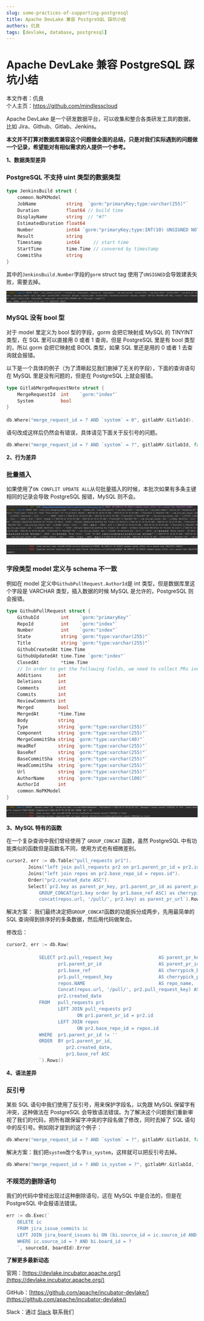 ```yaml
---
slug: some-practices-of-supporting-postgresql
title: Apache DevLake 兼容 PostgreSQL 踩坑小结
authors: 仉良
tags: [devlake, database, postgresql]
---
```


# Apache DevLake 兼容 PostgreSQL 踩坑小结


本文作者：仉良  
个人主页：https://github.com/mindlesscloud

Apache DevLake 是一个研发数据平台，可以收集和整合各类研发工具的数据，比如 Jira、Github、Gitlab、Jenkins。

**本文并不打算对数据库兼容这个问题做全面的总结，只是对我们实际遇到的问题做一个记录，希望能对有相似需求的人提供一个参考。**

**1、数据类型差异**

### PostgreSQL 不支持 uint 类型的数据类型
```go
type JenkinsBuild struct {
	common.NoPKModel
	JobName           string  `gorm:"primaryKey;type:varchar(255)"`
	Duration          float64 // build time
	DisplayName       string  // "#7"
	EstimatedDuration float64
	Number            int64 `gorm:"primaryKey;type:INT(10) UNSIGNED NOT NULL"`
	Result            string
	Timestamp         int64     // start time
	StartTime         time.Time // convered by timestamp
	CommitSha         string
}

```
其中的`JenkinsBuild.Number`字段的`gorm` struct tag 使用了`UNSIGNED`会导致建表失败，需要去掉。

![](df2f9837-121e-4a64-976c-c5039d452bfd.png)


### MySQL 没有 bool 型
对于 model 里定义为 bool 型的字段，gorm 会把它映射成 MySQL 的 TINYINT 类型，在 SQL 里可以直接用 0 或者 1 查询，但是 PostgreSQL 里是有 bool 类型的，所以 gorm 会把它映射成 BOOL 类型，如果 SQL 里还是用的 0 或者 1 去查询就会报错。

以下是一个具体的例子（为了清晰起见我们删掉了无关的字段），下面的查询语句在 MySQL 里是没有问题的，但是在  PostgreSQL 上就会报错。
```go
type GitlabMergeRequestNote struct {
	MergeRequestId  int    `gorm:"index"`
	System          bool 
}
	
db.Where("merge_request_id = ? AND `system` = 0", gitlabMr.GitlabId).
```
语句改成这样后仍然会有错误，具体请见下面关于反引号的问题。
```go
db.Where("merge_request_id = ? AND `system` = ?", gitlabMr.GitlabId, false)  
```

**2、行为差异**

### 批量插入
如果使用了`ON CONFLIT UPDATE ALL`从句批量插入的时候，本批次如果有多条主键相同的记录会导致 PostgreSQL 报错，MySQL 则不会。

![](efea0188-80e4-4519-a010-977a7fd5432e.png)

![](7b2a6f29-ea2a-4a84-97c8-7eba5a5131a8.png)


### 字段类型 model 定义与 schema 不一致
例如在 model 定义中`GithubPullRequest.AuthorId`是 int 类型，但是数据库里这个字段是 VARCHAR 类型，插入数据的时候 MySQL 是允许的，PostgreSQL 则会报错。
```go
type GithubPullRequest struct {
	GithubId        int    `gorm:"primaryKey"`
	RepoId          int    `gorm:"index"`
	Number          int    `gorm:"index"` 
	State           string `gorm:"type:varchar(255)"`
	Title           string `gorm:"type:varchar(255)"`
	GithubCreatedAt time.Time
	GithubUpdatedAt time.Time `gorm:"index"`
	ClosedAt        *time.Time
	// In order to get the following fields, we need to collect PRs individually from GitHub
	Additions      int
	Deletions      int
	Comments       int
	Commits        int
	ReviewComments int
	Merged         bool
	MergedAt       *time.Time
	Body           string
	Type           string `gorm:"type:varchar(255)"`
	Component      string `gorm:"type:varchar(255)"`
	MergeCommitSha string `gorm:"type:varchar(40)"`
	HeadRef        string `gorm:"type:varchar(255)"`
	BaseRef        string `gorm:"type:varchar(255)"`
	BaseCommitSha  string `gorm:"type:varchar(255)"`
	HeadCommitSha  string `gorm:"type:varchar(255)"`
	Url            string `gorm:"type:varchar(255)"`
	AuthorName     string `gorm:"type:varchar(100)"`
	AuthorId       int
	common.NoPKModel
}

```

![](8afb097c-a0b3-4bdc-80f3-7241c3fa566f.png)


**3、MySQL 特有的函数**

在一个复杂查询中我们曾经使用了 `GROUP_CONCAT` 函数，虽然 PostgreSQL 中有功能类似的函数但是函数名不同，使用方式也有细微差别。

```go
cursor2, err := db.Table("pull_requests pr1").
		Joins("left join pull_requests pr2 on pr1.parent_pr_id = pr2.id").Group("pr1.parent_pr_id, pr2.created_date").Where("pr1.parent_pr_id != ''").
		Joins("left join repos on pr2.base_repo_id = repos.id").
		Order("pr2.created_date ASC").
		Select(`pr2.key as parent_pr_key, pr1.parent_pr_id as parent_pr_id, GROUP_CONCAT(pr1.base_ref order by pr1.base_ref ASC) as cherrypick_base_branches, 
			GROUP_CONCAT(pr1.key order by pr1.base_ref ASC) as cherrypick_pr_keys, repos.name as repo_name, 
			concat(repos.url, '/pull/', pr2.key) as parent_pr_url`).Rows()
```
解决方案：
我们最终决定把` GROUP_CONCAT `函数的功能拆分成两步，先用最简单的 SQL 查询得到排序好的多条数据，然后用代码做聚合。


修改后：
```go
cursor2, err := db.Raw(
		`
			SELECT pr2.pull_request_key                 AS parent_pr_key,
			       pr1.parent_pr_id                     AS parent_pr_id,
			       pr1.base_ref                         AS cherrypick_base_branch,
			       pr1.pull_request_key                 AS cherrypick_pr_key,
			       repos.NAME                           AS repo_name,
			       Concat(repos.url, '/pull/', pr2.pull_request_key) AS parent_pr_url,
 				   pr2.created_date
			FROM   pull_requests pr1
			       LEFT JOIN pull_requests pr2
			              ON pr1.parent_pr_id = pr2.id
			       LEFT JOIN repos
			              ON pr2.base_repo_id = repos.id
			WHERE  pr1.parent_pr_id != ''
			ORDER  BY pr1.parent_pr_id,
			          pr2.created_date,
					  pr1.base_ref ASC
			`).Rows()
```

**4、语法差异**

### 反引号
某些 SQL 语句中我们使用了反引号，用来保护字段名，以免跟 MySQL 保留字有冲突，这种做法在 PostgreSQL 会导致语法错误。为了解决这个问题我们重新审视了我们的代码，把所有跟保留字冲突的字段名做了修改，同时去掉了 SQL 语句中的反引号。例如刚才提到的这个例子：
```go
db.Where("merge_request_id = ? AND `system` = ?", gitlabMr.GitlabId, false)
```
解决方案：我们把`system`改个名字`is_system`，这样就可以把反引号去掉。
```go
db.Where("merge_request_id = ? AND is_system = ?", gitlabMr.GitlabId, false)
```
### 不规范的删除语句
我们的代码中曾经出现过这种删除语句，这在 MySQL 中是合法的，但是在 PostgreSQL 中会报语法错误。
```go
err := db.Exec(`
	DELETE ic
	FROM jira_issue_commits ic
	LEFT JOIN jira_board_issues bi ON (bi.source_id = ic.source_id AND bi.issue_id = ic.issue_id)
	WHERE ic.source_id = ? AND bi.board_id = ?
	`, sourceId, boardId).Error
```


**了解更多最新动态**

官网：[https://devlake.incubator.apache.org/](https://devlake.incubator.apache.org/)

GitHub：[https://github.com/apache/incubator-devlake/](https://github.com/apache/incubator-devlake/)

Slack：通过 [Slack](https://devlake-io.slack.com/join/shared_invite/zt-18uayb6ut-cHOjiYcBwERQ8VVPZ9cQQw#/shared-invite/email) 联系我们



  